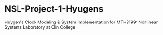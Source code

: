 # NSL-Project-1-Hyugens
Huygen's Clock Modeling &amp; System Implementation for MTH3199: Nonlinear Systems Laboratory at Olin College
